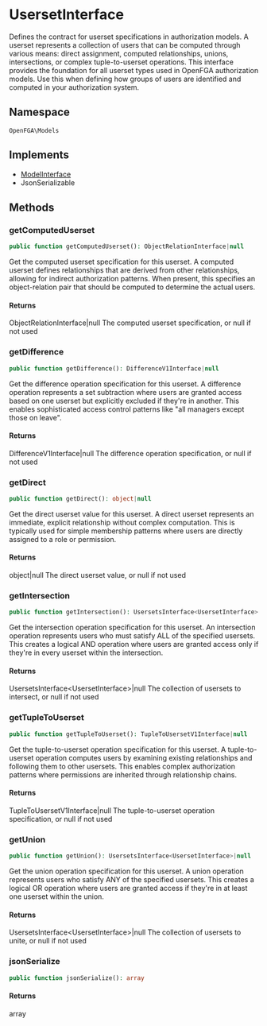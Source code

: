 # UsersetInterface

Defines the contract for userset specifications in authorization models. A userset represents a collection of users that can be computed through various means: direct assignment, computed relationships, unions, intersections, or complex tuple-to-userset operations. This interface provides the foundation for all userset types used in OpenFGA authorization models. Use this when defining how groups of users are identified and computed in your authorization system.

## Namespace
`OpenFGA\Models`

## Implements
* [ModelInterface](ModelInterface.md)
* JsonSerializable



## Methods
### getComputedUserset


```php
public function getComputedUserset(): ObjectRelationInterface|null
```

Get the computed userset specification for this userset. A computed userset defines relationships that are derived from other relationships, allowing for indirect authorization patterns. When present, this specifies an object-relation pair that should be computed to determine the actual users.


#### Returns
ObjectRelationInterface|null
 The computed userset specification, or null if not used

### getDifference


```php
public function getDifference(): DifferenceV1Interface|null
```

Get the difference operation specification for this userset. A difference operation represents a set subtraction where users are granted access based on one userset but explicitly excluded if they&#039;re in another. This enables sophisticated access control patterns like &quot;all managers except those on leave&quot;.


#### Returns
DifferenceV1Interface|null
 The difference operation specification, or null if not used

### getDirect


```php
public function getDirect(): object|null
```

Get the direct userset value for this userset. A direct userset represents an immediate, explicit relationship without complex computation. This is typically used for simple membership patterns where users are directly assigned to a role or permission.


#### Returns
object|null
 The direct userset value, or null if not used

### getIntersection


```php
public function getIntersection(): UsersetsInterface<UsersetInterface>|null
```

Get the intersection operation specification for this userset. An intersection operation represents users who must satisfy ALL of the specified usersets. This creates a logical AND operation where users are granted access only if they&#039;re in every userset within the intersection.


#### Returns
UsersetsInterface&lt;UsersetInterface&gt;|null
 The collection of usersets to intersect, or null if not used

### getTupleToUserset


```php
public function getTupleToUserset(): TupleToUsersetV1Interface|null
```

Get the tuple-to-userset operation specification for this userset. A tuple-to-userset operation computes users by examining existing relationships and following them to other usersets. This enables complex authorization patterns where permissions are inherited through relationship chains.


#### Returns
TupleToUsersetV1Interface|null
 The tuple-to-userset operation specification, or null if not used

### getUnion


```php
public function getUnion(): UsersetsInterface<UsersetInterface>|null
```

Get the union operation specification for this userset. A union operation represents users who satisfy ANY of the specified usersets. This creates a logical OR operation where users are granted access if they&#039;re in at least one userset within the union.


#### Returns
UsersetsInterface&lt;UsersetInterface&gt;|null
 The collection of usersets to unite, or null if not used

### jsonSerialize


```php
public function jsonSerialize(): array
```



#### Returns
array

